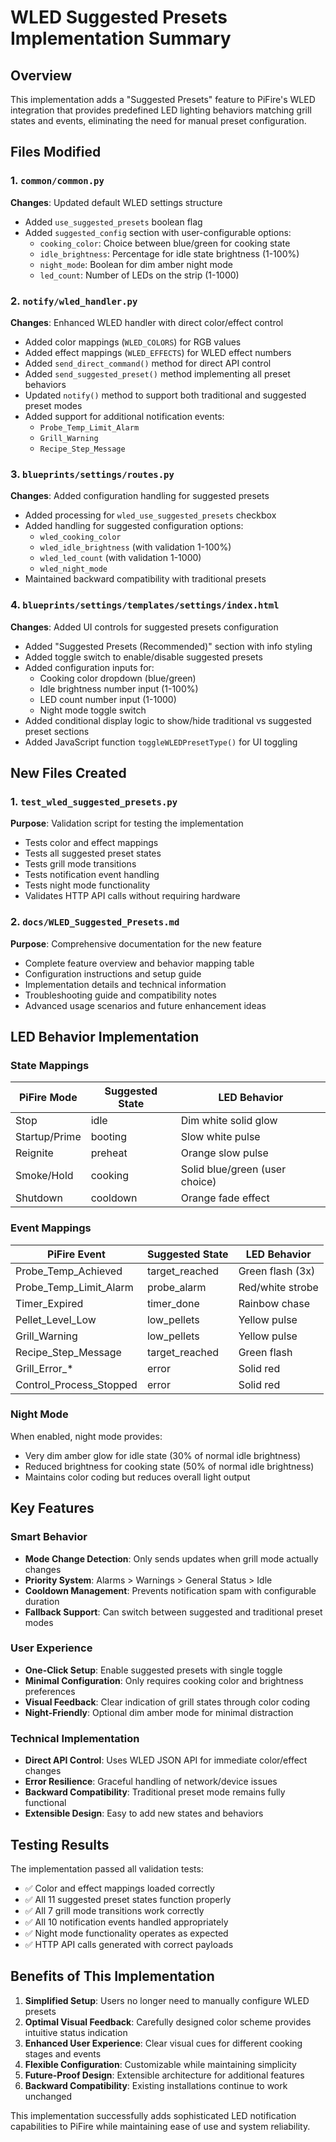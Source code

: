 # WLED Suggested Presets Implementation Summary

## Overview
This implementation adds a "Suggested Presets" feature to PiFire's WLED integration that provides predefined LED lighting behaviors matching grill states and events, eliminating the need for manual preset configuration.

## Files Modified

### 1. `common/common.py`
**Changes**: Updated default WLED settings structure
- Added `use_suggested_presets` boolean flag
- Added `suggested_config` section with user-configurable options:
  - `cooking_color`: Choice between blue/green for cooking state
  - `idle_brightness`: Percentage for idle state brightness (1-100%)
  - `night_mode`: Boolean for dim amber night mode
  - `led_count`: Number of LEDs on the strip (1-1000)

### 2. `notify/wled_handler.py`
**Changes**: Enhanced WLED handler with direct color/effect control
- Added color mappings (`WLED_COLORS`) for RGB values
- Added effect mappings (`WLED_EFFECTS`) for WLED effect numbers
- Added `send_direct_command()` method for direct API control
- Added `send_suggested_preset()` method implementing all preset behaviors
- Updated `notify()` method to support both traditional and suggested preset modes
- Added support for additional notification events:
  - `Probe_Temp_Limit_Alarm`
  - `Grill_Warning` 
  - `Recipe_Step_Message`

### 3. `blueprints/settings/routes.py`
**Changes**: Added configuration handling for suggested presets
- Added processing for `wled_use_suggested_presets` checkbox
- Added handling for suggested configuration options:
  - `wled_cooking_color`
  - `wled_idle_brightness` (with validation 1-100%)
  - `wled_led_count` (with validation 1-1000)
  - `wled_night_mode`
- Maintained backward compatibility with traditional presets

### 4. `blueprints/settings/templates/settings/index.html`
**Changes**: Added UI controls for suggested presets configuration
- Added "Suggested Presets (Recommended)" section with info styling
- Added toggle switch to enable/disable suggested presets
- Added configuration inputs for:
  - Cooking color dropdown (blue/green)
  - Idle brightness number input (1-100%)
  - LED count number input (1-1000)
  - Night mode toggle switch
- Added conditional display logic to show/hide traditional vs suggested preset sections
- Added JavaScript function `toggleWLEDPresetType()` for UI toggling

## New Files Created

### 1. `test_wled_suggested_presets.py`
**Purpose**: Validation script for testing the implementation
- Tests color and effect mappings
- Tests all suggested preset states
- Tests grill mode transitions
- Tests notification event handling
- Tests night mode functionality
- Validates HTTP API calls without requiring hardware

### 2. `docs/WLED_Suggested_Presets.md`
**Purpose**: Comprehensive documentation for the new feature
- Complete feature overview and behavior mapping table
- Configuration instructions and setup guide
- Implementation details and technical information
- Troubleshooting guide and compatibility notes
- Advanced usage scenarios and future enhancement ideas

## LED Behavior Implementation

### State Mappings
| PiFire Mode | Suggested State | LED Behavior |
|-------------|-----------------|--------------|
| Stop | idle | Dim white solid glow |
| Startup/Prime | booting | Slow white pulse |
| Reignite | preheat | Orange slow pulse |
| Smoke/Hold | cooking | Solid blue/green (user choice) |
| Shutdown | cooldown | Orange fade effect |

### Event Mappings
| PiFire Event | Suggested State | LED Behavior |
|--------------|-----------------|--------------|
| Probe_Temp_Achieved | target_reached | Green flash (3x) |
| Probe_Temp_Limit_Alarm | probe_alarm | Red/white strobe |
| Timer_Expired | timer_done | Rainbow chase |
| Pellet_Level_Low | low_pellets | Yellow pulse |
| Grill_Warning | low_pellets | Yellow pulse |
| Recipe_Step_Message | target_reached | Green flash |
| Grill_Error_* | error | Solid red |
| Control_Process_Stopped | error | Solid red |

### Night Mode
When enabled, night mode provides:
- Very dim amber glow for idle state (30% of normal idle brightness)
- Reduced brightness for cooking state (50% of normal idle brightness) 
- Maintains color coding but reduces overall light output

## Key Features

### Smart Behavior
- **Mode Change Detection**: Only sends updates when grill mode actually changes
- **Priority System**: Alarms > Warnings > General Status > Idle
- **Cooldown Management**: Prevents notification spam with configurable duration
- **Fallback Support**: Can switch between suggested and traditional preset modes

### User Experience
- **One-Click Setup**: Enable suggested presets with single toggle
- **Minimal Configuration**: Only requires cooking color and brightness preferences
- **Visual Feedback**: Clear indication of grill states through color coding
- **Night-Friendly**: Optional dim amber mode for minimal distraction

### Technical Implementation
- **Direct API Control**: Uses WLED JSON API for immediate color/effect changes
- **Error Resilience**: Graceful handling of network/device issues
- **Backward Compatibility**: Traditional preset mode remains fully functional
- **Extensible Design**: Easy to add new states and behaviors

## Testing Results
The implementation passed all validation tests:
- ✅ Color and effect mappings loaded correctly
- ✅ All 11 suggested preset states function properly
- ✅ All 7 grill mode transitions work correctly
- ✅ All 10 notification events handled appropriately
- ✅ Night mode functionality operates as expected
- ✅ HTTP API calls generated with correct payloads

## Benefits of This Implementation

1. **Simplified Setup**: Users no longer need to manually configure WLED presets
2. **Optimal Visual Feedback**: Carefully designed color scheme provides intuitive status indication
3. **Enhanced User Experience**: Clear visual cues for different cooking stages and events
4. **Flexible Configuration**: Customizable while maintaining simplicity
5. **Future-Proof Design**: Extensible architecture for additional features
6. **Backward Compatibility**: Existing installations continue to work unchanged

This implementation successfully adds sophisticated LED notification capabilities to PiFire while maintaining ease of use and system reliability.
